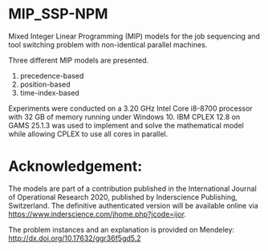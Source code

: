 # MIP_SSP-NPM

Mixed Integer Linear Programming (MIP) models for the job sequencing and tool switching problem with non-identical parallel machines.

Three different MIP models are presented. 
1) precedence-based
2) position-based
3) time-index-based

Experiments were conducted on a 3.20 GHz Intel Core i8-8700 processor with 32 GB of memory running under Windows 10. 
IBM CPLEX 12.8 on GAMS 25.1.3 was used to implement and solve the mathematical model while allowing CPLEX to use all cores in parallel. 

# Acknowledgement: 
The models are part of a contribution published in the International Journal of Operational Research 2020, 
published by Inderscience Publishing, Switzerland. 
The definitive authenticated version will be available online via https://www.inderscience.com/jhome.php?jcode=ijor.

The problem instances and an explanation is provided on Mendeley: http://dx.doi.org/10.17632/ggr36f5gd5.2

